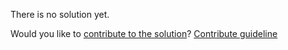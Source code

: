 
There is no solution yet.

Would you like to [contribute to the solution](https://github.com/BFEdev/BFE.dev-solutions/blob/main/problem/what-is-composition-create-a-pipe_en.md)? [Contribute guideline](https://github.com/BFEdev/BFE.dev-solutions#how-to-contribute)
